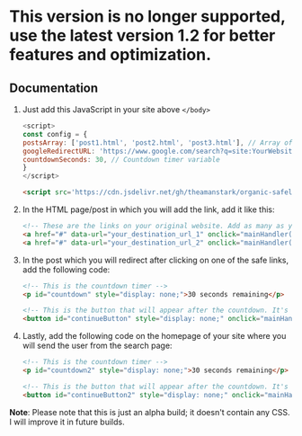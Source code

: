 # This version is no longer supported, use the latest version 1.2 for better features and optimization.

## Documentation

1. Just add this JavaScript in your site above `</body>`

    ```javascript
    <script>
    const config = {
    postsArray: ['post1.html', 'post2.html', 'post3.html'], // Array of your random post URLs
    googleRedirectURL: 'https://www.google.com/search?q=site:YourWebsite.com', // Google search URL
    countdownSeconds: 30, // Countdown timer variable
    }
    </script>
    ```
    
    ```html
    <script src='https://cdn.jsdelivr.net/gh/theamanstark/organic-safelink@1.1/safelink-code/script.min.js'></script>
    ```
    
2. In the HTML page/post in which you will add the link, add it like this:

    ```html
    <!-- These are the links on your original website. Add as many as you like. -->
    <a href="#" data-url="your_destination_url_1" onclick="mainHandler('redirect', this)">Go to destination 1</a>
    <a href="#" data-url="your_destination_url_2" onclick="mainHandler('redirect', this)">Go to destination 2</a>
    ```

3. In the post which you will redirect after clicking on one of the safe links, add the following code:

    ```html
    <!-- This is the countdown timer -->
    <p id="countdown" style="display: none;">30 seconds remaining</p>

    <!-- This is the button that will appear after the countdown. It's hidden by default. -->
    <button id="continueButton" style="display: none;" onclick="mainHandler('continue')">Continue</button>
    ```

4. Lastly, add the following code on the homepage of your site where you will send the user from the search page:

    ```html
    <!-- This is the countdown timer -->
    <p id="countdown2" style="display: none;">30 seconds remaining</p>

    <!-- This is the button that will appear after the countdown. It's hidden by default. -->
    <button id="continueButton2" style="display: none;" onclick="mainHandler('continue2')">Continue</button>
    ```

**Note**: Please note that this is just an alpha build; it doesn't contain any CSS. I will improve it in future builds.
